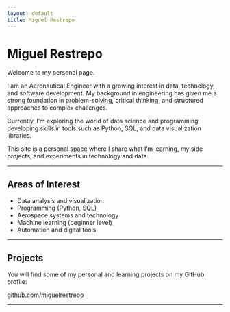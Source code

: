 ```yaml
---
layout: default
title: Miguel Restrepo
---
```


# Miguel Restrepo

Welcome to my personal page.

I am an Aeronautical Engineer with a growing interest in data, technology, and software development. My background in engineering has given me a strong foundation in problem-solving, critical thinking, and structured approaches to complex challenges.

Currently, I’m exploring the world of data science and programming, developing skills in tools such as Python, SQL, and data visualization libraries.

This site is a personal space where I share what I’m learning, my side projects, and experiments in technology and data.

---

## Areas of Interest

- Data analysis and visualization  
- Programming (Python, SQL)  
- Aerospace systems and technology  
- Machine learning (beginner level)  
- Automation and digital tools

---

## Projects

You will find some of my personal and learning projects on my GitHub profile:

[github.com/miguelrestrepo](https://github.com/miguelrestrepo)

---

